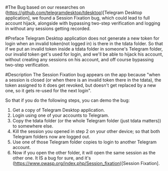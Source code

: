 #The Bug
based on our researches on (https://github.com/telegramdesktop/tdesktop)[Telegram Desktop application], we found a Session Fixation bug, which could lead to full account hijack, alongside with bypassing two-step verification and logging in without any sessions getting recorded.

#Preface
Telegram Desktop application does not generate a new token for login when an invalid token(not logged in) is there in the tdata folder.
So that if we put an invalid token inside a tdata folder in someone's Telegram folder, our invalid token get's used for login, and we'll be able to hijack his account, without creating any sessions on his account, and off course bypassing two-step verification.

#Description
The Session Fixation bug appears on the app because "when a session is closed (or when there is an invalid token there in the tdata), the token assigned to it does get revoked, but doesn't get replaced by a new one, so it gets re-used for the next login".

So that if you do the following steps, you can demo the bug:

1. Get a copy of Telegram Desktop application.
2. Login using one of your accounts to Telegram.
3. Copy the tdata folder (or the whole Telegram folder (just tdata matters)) to somewhere else.
4. Kill the session you opened in step 2 on your other device; so that both Telegram folders now are logged out.
5. Use one of those Telegram folder copies to login to another Telegram account.
6. Now if you open the other folder, it will open the same session as the other one.
It IS a bug for sure, and it's (https://www.owasp.org/index.php/Session_fixation)[Session Fixation].
